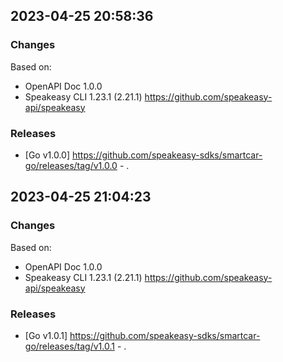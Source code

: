 

## 2023-04-25 20:58:36
### Changes
Based on:
- OpenAPI Doc 1.0.0 
- Speakeasy CLI 1.23.1 (2.21.1) https://github.com/speakeasy-api/speakeasy
### Releases
- [Go v1.0.0] https://github.com/speakeasy-sdks/smartcar-go/releases/tag/v1.0.0 - .

## 2023-04-25 21:04:23
### Changes
Based on:
- OpenAPI Doc 1.0.0 
- Speakeasy CLI 1.23.1 (2.21.1) https://github.com/speakeasy-api/speakeasy
### Releases
- [Go v1.0.1] https://github.com/speakeasy-sdks/smartcar-go/releases/tag/v1.0.1 - .